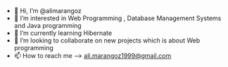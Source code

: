 - 👋 Hi, I’m @alimarangoz
- 👀 I’m interested in Web Programming , Database Management Systems and Java programming
- 🌱 I’m currently learning Hibernate
- 💞️ I’m looking to collaborate on new projects which is about Web programming
- 📫 How to reach me --> ali.marangoz1999@gmail.com

<!---
alimarangoz/alimarangoz is a ✨ special ✨ repository because its `README.md` (this file) appears on your GitHub profile.
You can click the Preview link to take a look at your changes.
--->
